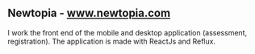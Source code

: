 ## Newtopia - www.newtopia.com

I work the front end of the mobile and desktop application (assessment, registration). The application is made with ReactJs and Reflux.


